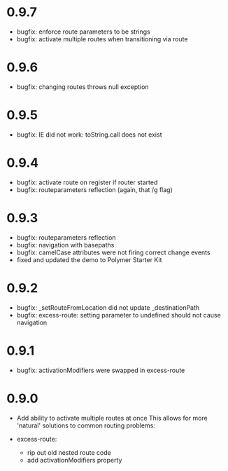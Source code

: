 0.9.7
==================
* bugfix: enforce route parameters to be strings
* bugfix: activate multiple routes when transitioning via route

0.9.6
==================
* bugfix: changing routes throws null exception

0.9.5
==================
* bugfix: IE did not work: toString.call does not exist

0.9.4
==================
* bugfix: activate route on register if router started
* bugfix: routeparameters reflection (again, that /g flag)

0.9.3
==================
* bugfix: routeparameters reflection
* bugfix: navigation with basepaths
* bugfix: camelCase attributes were not firing correct change events
* fixed and updated the demo to Polymer Starter Kit

0.9.2
==================
* bugfix: _setRouteFromLocation did not update _destinationPath
* bugfix: excess-route: setting parameter to undefined should not cause navigation

0.9.1
==================
* bugfix: activationModifiers were swapped in excess-route

0.9.0
==================

* Add ability to activate multiple routes at once
  This allows for more 'natural' solutions to common routing problems:

    <excess-route route="/:topmenu">
    <excess-route route="/users">
    <excess-route route="/users/:userId">

* excess-route:
  - rip out old nested route code
  - add activationModifiers property
